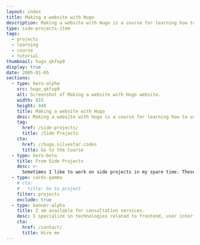 ```yaml
---
layout: index
title: Making a website with Hugo
description: Making a website with Hugo is a course for learning how to use Hugo.
type: side-projects-item
tags:
  - projects
  - learning
  - course
  - tutorial
thumbnail: hugo_qkfxp9
display: true
date: 2005-01-05
sections:
  - type: hero-alpha
    src: hugo_qkfxp9
    alt: Screenshot of Making a website with Hugo website.
    width: 815
    height: 448
    title: Making a website with Hugo
    desc: Making a website with Hugo is a course for learning how to use Hugo.
    tag:
      href: /side-projects/
      title: /Side Projects
    cta:
      href: //hugo.silvestar.codes
      title: Go to the Course
  - type: hero-beta
    title: From Side Projects
    desc: >-
      Sometimes I like to work on side projects in my spare time. These are my other open-source side projects.
  - type: cards-gamma
    # cta:
    #   title: Go to project
    filter: projects
    exclude: true
  - type: banner-alpha
    title: I am available for consultation services.
    desc: I specialize in technologies related to frontend, user interface, and web development.
    cta:
      href: /contact/
      title: Hire me
---
```

